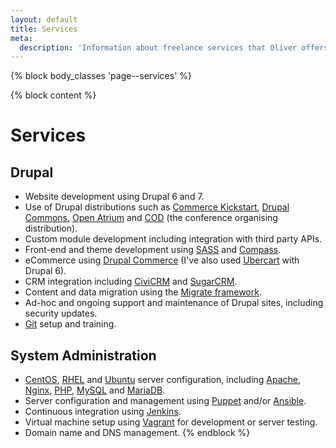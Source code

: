 ```yaml
---
layout: default
title: Services
meta:
  description: 'Information about freelance services that Oliver offers.'
---
```

{% block body_classes 'page--services' %}

{% block content %}
# Services

## Drupal

* Website development using Drupal 6 and 7.
* Use of Drupal distributions such as [Commerce Kickstart](https://www.drupal.org/project/commerce_kickstart), [Drupal Commons](https://www.drupal.org/project/commons), [Open Atrium](https://www.drupal.org/project/openatrium) and [COD](http://usecod.io) (the conference organising distribution).
* Custom module development including integration with third party APIs.
* Front-end and theme development using [SASS](http://sass-lang.com) and [Compass](http://compass-style.org).
* eCommerce using [Drupal Commerce](http://drupalcommerce.org) (I've also used [Ubercart](http://ubercart.org) with Drupal 6).
* CRM integration including [CiviCRM](http://civicrm.org) and [SugarCRM](www.sugarcrm.com).
* Content and data migration using the [Migrate framework](http://www.drupal.org/migrate).
* Ad-hoc and ongoing support and maintenance of Drupal sites, including security updates.
* [Git](http://git-scm.com) setup and training.

## System Administration

* [CentOS](http://www.centos.org), [RHEL](http://www.redhat.com/en/technologies/linux-platforms/enterprise-linux) and [Ubuntu](http://www.ubuntu.com/server) server configuration, including [Apache](http://apache.org), [Nginx](http://nginx.org), [PHP](http://php.net), [MySQL](http://mysql.com) and [MariaDB](https://mariadb.org).
* Server configuration and management using [Puppet](http://puppetlabs.com) and/or [Ansible](http://www.ansible.com).
* Continuous integration using [Jenkins](http://jenkins-ci.org).
* Virtual machine setup using [Vagrant](http://vagrantup.com) for development or server testing.
* Domain name and DNS management.
{% endblock %}
